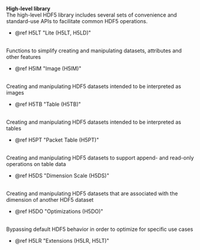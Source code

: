 <b>High-level library</b>
<br />
The high-level HDF5 library includes several sets of convenience and standard-use APIs to 
facilitate common HDF5 operations.

- @ref H5LT "Lite (H5LT, H5LD)"
<br />
Functions to simplify creating and manipulating datasets, attributes and other features

- @ref H5IM "Image (H5IM)"
<br />
Creating and manipulating HDF5 datasets intended to be interpreted as images

- @ref H5TB "Table (H5TB)"
<br />
Creating and manipulating HDF5 datasets intended to be interpreted as tables

- @ref H5PT "Packet Table (H5PT)"
<br />
Creating and manipulating HDF5 datasets to support append- and read-only operations on table data

- @ref H5DS "Dimension Scale (H5DS)"
<br />
Creating and manipulating HDF5 datasets that are associated with the dimension of another HDF5 dataset

- @ref H5DO "Optimizations (H5DO)"
<br />
Bypassing default HDF5 behavior in order to optimize for specific use cases

- @ref H5LR "Extensions (H5LR, H5LT)"
